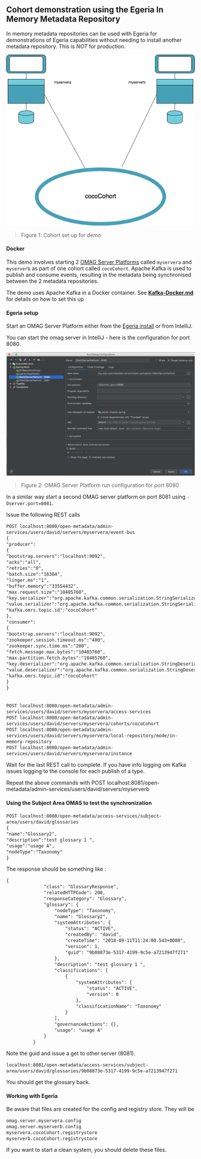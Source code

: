 <!-- SPDX-License-Identifier: Apache-2.0 -->
<!-- Copyright Contributors to the ODPi Egeria project. -->

## Cohort demonstration using the Egeria In Memory Metadata Repository
  
In memory metadata repositories can be used with Egeria for demonstrations of Egeria capabilities without needing to install 
another metadata repository. This is <em>NOT</em> for production.


![Figure 1:](Egeria-cocoCohort-for-demo.png)
> Figure 1: Cohort set up for demo
        
    
#### Docker    
This demo involves starting 2 [OMAG Server Platforms](../../../open-metadata-publication/website/omag-server)
called `myservera` and `myserverb` as part of one cohort called `cocoCohort`.
Apache Kafka is used to publish and consume events, resulting in the metadata being synchronised
between the 2 metadata repositories.

The demo uses Apache Kafka in a Docker container. See **[Kafka-Docker.md](Kafka-Docker.md)** for details on how to set this up   
  
#### Egeria setup 
Start an OMAG Server Platform either from the
[Egeria install](../../open-metadata-tutorials/omag-server-tutorial/task-starting-the-omag-server.md) or from IntelliJ.

You can start the omag server in IntelliJ - here is the configuration for port 8080. 

![Figure 2:](IntelliJ-OMAGServerPlatform-run-configuration.png)
> Figure 2: OMAG Server Platform run configuration for port 8080

In a similar way start a second OMAG server platform on port 8081 using `-Dserver.port=8081`.

Issue the following REST calls
```console
POST localhost:8080/open-metadata/admin-services/users/david/servers/myservera/event-bus
{
"producer":
{
"bootstrap.servers":"localhost:9092",
"acks":"all",
"retries":"0",
"batch.size":"16384",
"linger.ms":"1",
"buffer.memory":"33554432",
"max.request.size":"10485760",
"key.serializer":"org.apache.kafka.common.serialization.StringSerializer",
"value.serializer":"org.apache.kafka.common.serialization.StringSerializer",
"kafka.omrs.topic.id":"cocoCohort"
},
"consumer":
{
"bootstrap.servers":"localhost:9092",
"zookeeper.session.timeout.ms":"400",
"zookeeper.sync.time.ms":"200",
"fetch.message.max.bytes":"10485760",
"max.partition.fetch.bytes":"10485760",
"key.deserializer":"org.apache.kafka.common.serialization.StringDeserializer",
"value.deserializer":"org.apache.kafka.common.serialization.StringDeserializer",
"kafka.omrs.topic.id":"cocoCohort"
}
}


POST localhost:8080/open-metadata/admin-services/users/david/servers/myservera/access-services
POST localhost:8080/open-metadata/admin-services/users/david/servers/myservera/cohorts/cocoCohort
POST localhost:8080/open-metadata/admin-services/users/david/servers/myservera/local-repository/mode/in-memory-repository
POST localhost:8080/open-metadata/admin-services/users/david/servers/myservera/instance
```

Wait for the last REST call to complete. If you have info logging om Kafka issues logging to the console for each publish of a type.

Repeat the above commands with POST localhost:8081/open-metadata/admin-services/users/david/servers/myserverb


#### Using the Subject Area OMAS to test the synchronization
 
```console
POST localhost:8080/open-metadata/access-services/subject-area/users/david/glossaries
{
"name":"Glossary2",
"description":"test glossary 1 ",
"usage":"usage A",
"nodeType":"Taxonomy"
}
```

 The response should be something like : 
```console
{
              "class": "GlossaryResponse",
              "relatedHTTPCode": 200,
              "responseCategory": "Glossary",
              "glossary": {
                  "nodeType": "Taxonomy",
                  "name": "Glossary2",
                  "systemAttributes": {
                      "status": "ACTIVE",
                      "createdBy": "david",
                      "createTime": "2018-09-11T11:24:00.543+0000",
                      "version": 1,
                      "guid": "9b08873e-5317-4199-9c5e-a7213947f271"
                  },
                  "description": "test glossary 1 ",
                  "classifications": [
                      {
                          "systemAttributes": {
                              "status": "ACTIVE",
                              "version": 0
                          },
                          "classificationName": "Taxonomy"
                      }
                  ],
                  "governanceActions": {},
                  "usage": "usage A"
              }
          }
```
Note the guid and issue a get to other server (8081). 
```console
localhost:8081/open-metadata/access-services/subject-area/users/david/glossaries/9b08873e-5317-4199-9c5e-a7213947f271
```          
You should get the glossary back. 

#### Working with Egeria 

Be aware that files are created for the config and registry store. They will be
```console
omag.server.myservera.config
omag.server.myserverb.config
myservera.cocoCohort.registrystore
myserverb.cocoCohort.registrystore
```
If you want to start a clean system, you should delete these files.
